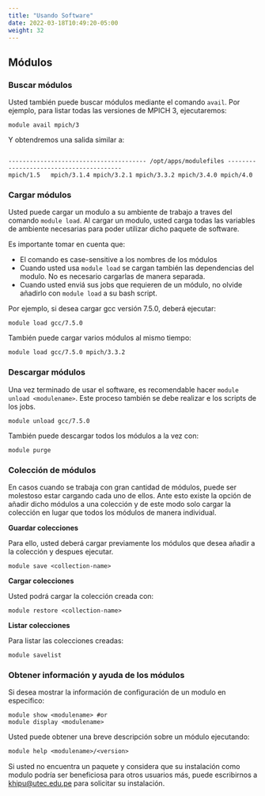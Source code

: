 ```yaml
---
title: "Usando Software"
date: 2022-03-18T10:49:20-05:00
weight: 32
---
```




## Módulos

### Buscar módulos

Usted también puede buscar módulos mediante el comando `avail`. Por ejemplo, para listar todas las versiones de MPICH 3, ejecutaremos:

```shell
module avail mpich/3
```

Y obtendremos una salida similar a:

```shell

--------------------------------------- /opt/apps/modulefiles ----------------------------------------
mpich/1.5   mpich/3.1.4 mpich/3.2.1 mpich/3.3.2 mpich/3.4.0 mpich/4.0
```

### Cargar módulos

Usted puede cargar un modulo a su ambiente de trabajo a traves del comando `module load`. Al cargar un modulo, usted carga todas las variables de ambiente necesarias para poder utilizar dicho paquete de software. 

Es importante tomar en cuenta que:

- El comando es case-sensitive a los nombres de los módulos
- Cuando usted usa `module load` se cargan también las dependencias del modulo. No es necesario cargarlas de manera separada.
- Cuando usted enviá sus jobs que requieren de un módulo, no olvide añadirlo con `module load` a su bash script.

Por ejemplo, si desea cargar gcc versión 7.5.0, deberá ejecutar:


```shell
module load gcc/7.5.0
```

También puede cargar varios módulos al mismo tiempo:

```shell
module load gcc/7.5.0 mpich/3.3.2
```

### Descargar módulos

Una vez terminado de usar el software, es recomendable hacer `module unload <modulename>`. Este proceso también se debe realizar e los scripts de los jobs.

```shell
module unload gcc/7.5.0
```

También puede descargar todos los módulos a la vez con:

```shell
module purge
```

### Colección de módulos

En casos cuando se trabaja con gran cantidad de módulos, puede ser molestoso estar cargando cada uno de ellos. Ante esto existe la opción de añadir dicho módulos a una colección y de este modo solo cargar la colección en lugar que todos los módulos de manera individual. 

**Guardar colecciones**

Para ello, usted deberá cargar previamente los módulos que desea añadir a la colección y despues ejecutar. 

```shell
module save <collection-name>
```
**Cargar colecciones**

Usted podrá cargar la colección creada con:

```shell
module restore <collection-name>
```
**Listar colecciones**

Para listar las colecciones creadas:

```shell
module savelist
```
### Obtener información y ayuda de los módulos

Si desea mostrar la información de configuración de un modulo en especifico:

```shell
module show <modulename> #or
module display <modulename>
```

Usted puede obtener una breve descripción sobre un módulo ejecutando:

```txt
module help <modulename>/<version>
```

Si usted no encuentra un paquete y considera que su instalación como modulo podría ser beneficiosa para otros usuarios más, puede escribirnos a [khipu@utec.edu.pe](khipu@utec.edu.pe) para solicitar su instalación.


<!-- 
---

La siguiente tabla muestra los comandos para poder cargar y usar el software en su entorno. 

| Nombre | Versión | Comando de uso | Categoría |
| :---:  | :---:   | :---:          | :---:     |
| cmake |3.16.5 | module load cmake/3.16.5 | compiler |
| gcc   | 5.5.0 | module load gcc/5.5.0 | compiler |
| gcc | 6.5.0 | module load gcc/6.5.0 | compiler |
| gcc | 7.5.0 | module load gcc/7.5.0 | compiler |
| gcc | 8.4.0 | module load gcc/8.4.0 | compiler |
| gcc | 9.2.0 | module load gcc/9.2.0 | compiler |
| hdf5| 1.10.5 | module load hdf5/1.10.5 | lib |
| mpich | 3.1.4 | module load mpich/3.1.4 | compiler |
| mpich | 3.3.2 | module load mpich/3.3.2 | compiler |
| openmpi | 2.1.6| module load openmpi/2.1.6 | compiler|
| openmpi | 3.1.5| module load openmpi/3.1.5 | compiler|
| openmpi | 4.0.3 | module load openmpi/4.0.3 | compiler |
| python | 2.7.17 | module load python/2.7.17 | language |
| python | 3.7.7 | module load python/3.7.7 | language | 
| mpich | 1.5 | module load mpich/1.5 | compiler |
| mpich | 3.2.1 | module load mpich/3.2.1 | compiler |
| pmix | 2.1 | module load pmix/2.1 | lib |

**Ejemplo**




Una vez terminado de el usar el software es recomendable hacer unload. Esto también se usa en scripts de jobs (ver ejemplos en la Guía de Uso). 


```shell
module unload gcc/7.5.0
https://docs.ycrc.yale.edu/clusters-at-yale/applications/modules/
``` -->